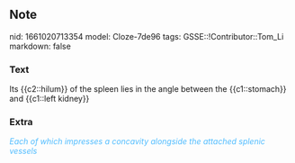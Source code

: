 ## Note
nid: 1661020713354
model: Cloze-7de96
tags: GSSE::!Contributor::Tom_Li
markdown: false

### Text
<div>
  Its {{c2::hilum}} of the spleen lies in the angle between the
  {{c1::stomach}} and {{c1::left kidney}}
</div>

### Extra
<div>
  <i><font color="#4FBCFF">Each of which impresses a concavity
  alongside the attached splenic vessels</font></i>
</div>
